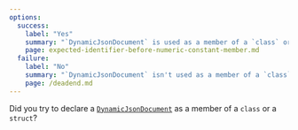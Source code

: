 ```yaml
---
options:
  success:
    label: "Yes"
    summary: "`DynamicJsonDocument` is used as a member of a `class` or a `struct`"
    page: expected-identifier-before-numeric-constant-member.md
  failure:
    label: "No"
    summary: "`DynamicJsonDocument` isn't used as a member of a `class` or a `struct`"
    page: /deadend.md
---
```


Did you try to declare a [`DynamicJsonDocument`](/v6/api/dynamicjsondocument/) as a member of a `class` or a `struct`?